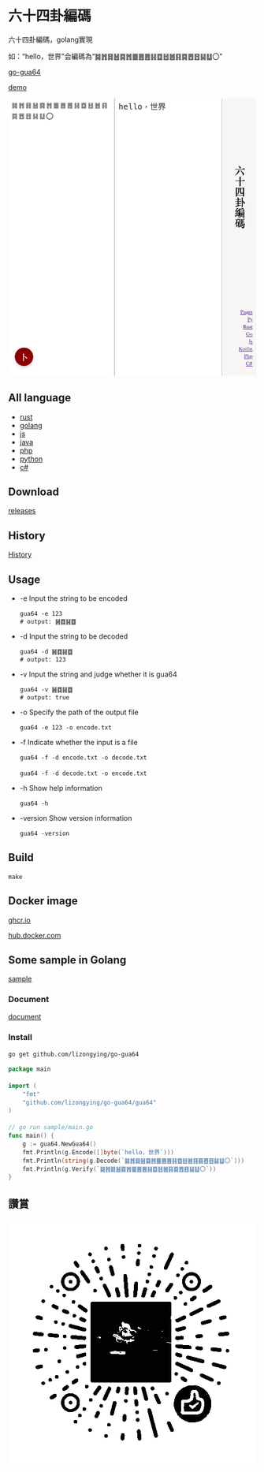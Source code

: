 # 六十四卦編碼

六十四卦編碼，golang實現

如：“hello，世界”会編碼為“䷯䷬䷿䷶䷸䷬䷀䷌䷌䷎䷼䷲䷰䷳䷸䷘䷔䷭䷒〇”

[go-gua64](https://github.com/lizongying/go-gua64)

[demo](https://lizongying.github.io/js-gua64/)

![](screenshots/img.png)

## All language

* [rust](https://github.com/lizongying/rs-gua64)
* [golang](https://github.com/lizongying/go-gua64)
* [js](https://github.com/lizongying/js-gua64)
* [java](https://github.com/lizongying/java-gua64)
* [php](https://github.com/lizongying/php-gua64)
* [python](https://github.com/lizongying/pygua64)
* [c#](https://github.com/lizongying/dotnet-gua64)

## Download

[releases](https://github.com/lizongying/go-gua64/releases/latest)

## History

[History](./HISTORY.md)

## Usage

* -e Input the string to be encoded
    ```shell
    gua64 -e 123   
    # output: ䷽䷺䷎䷼
    ```
* -d Input the string to be decoded
    ```shell
    gua64 -d ䷽䷺䷎䷼   
    # output: 123
    ```
* -v Input the string and judge whether it is gua64
    ```shell
    gua64 -v ䷽䷺䷎䷼   
    # output: true
    ```
* -o Specify the path of the output file
    ```shell
    gua64 -e 123 -o encode.txt   
    ```

* -f Indicate whether the input is a file
    ```shell
    gua64 -f -d encode.txt -o decode.txt  
  
    gua64 -f -d decode.txt -o encode.txt    
    ```

* -h Show help information
    ```shell
    gua64 -h 
    ```

* -version Show version information
    ```shell
    gua64 -version
    ```

## Build

```shell
make
```

## Docker image

[ghcr.io](https://github.com/lizongying/go-gua64/pkgs/container/go-gua64)

[hub.docker.com](https://hub.docker.com/r/lizongying/go-gua64)

## Some sample in Golang

[sample](./sample)

### Document

[document](https://pkg.go.dev/github.com/lizongying/go-gua64)

### Install

```
go get github.com/lizongying/go-gua64
```

```go
package main

import (
	"fmt"
	"github.com/lizongying/go-gua64/gua64"
)

// go run sample/main.go
func main() {
	g := gua64.NewGua64()
	fmt.Println(g.Encode([]byte(`hello，世界`)))
	fmt.Println(string(g.Decode(`䷯䷬䷿䷶䷸䷬䷀䷌䷌䷎䷼䷲䷰䷳䷸䷘䷔䷭䷒〇`)))
	fmt.Println(g.Verify(`䷯䷬䷿䷶䷸䷬䷀䷌䷌䷎䷼䷲䷰䷳䷸䷘䷔䷭䷒〇`))
}
```

## 讚賞

![image](./screenshots/appreciate.png)